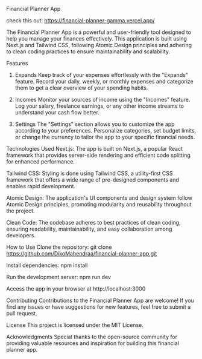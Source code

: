 Financial Planner App

check this out: https://financial-planner-gamma.vercel.app/

The Financial Planner App is a powerful and user-friendly tool designed to help you manage your finances effectively. This application is built using Next.js and Tailwind CSS, following Atomic Design principles and adhering to clean coding practices to ensure maintainability and scalability.

Features
1. Expands
Keep track of your expenses effortlessly with the "Expands" feature. Record your daily, weekly, or monthly expenses and categorize them to get a clear overview of your spending habits.

2. Incomes
Monitor your sources of income using the "Incomes" feature. Log your salary, freelance earnings, or any other income streams to understand your cash flow better.

3. Settings
The "Settings" section allows you to customize the app according to your preferences. Personalize categories, set budget limits, or change the currency to tailor the app to your specific financial needs.

Technologies Used
Next.js: The app is built on Next.js, a popular React framework that provides server-side rendering and efficient code splitting for enhanced performance.

Tailwind CSS: Styling is done using Tailwind CSS, a utility-first CSS framework that offers a wide range of pre-designed components and enables rapid development.

Atomic Design: The application's UI components and design system follow Atomic Design principles, promoting modularity and reusability throughout the project.

Clean Code: The codebase adheres to best practices of clean coding, ensuring readability, maintainability, and easy collaboration among developers.

How to Use
Clone the repository: git clone https://github.com/DikoMahendraa/financial-planner-app.git

Install dependencies: npm install

Run the development server: npm run dev

Access the app in your browser at http://localhost:3000

Contributing
Contributions to the Financial Planner App are welcome! If you find any issues or have suggestions for new features, feel free to submit a pull request.

License
This project is licensed under the MIT License.

Acknowledgments
Special thanks to the open-source community for providing valuable resources and inspiration for building this financial planner app.
